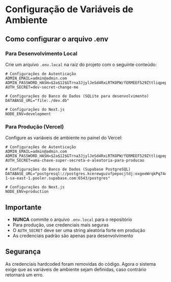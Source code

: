 # Configuração de Variáveis de Ambiente

## Como configurar o arquivo .env

### Para Desenvolvimento Local
Crie um arquivo `.env.local` na raiz do projeto com o seguinte conteúdo:

```env
# Configurações de Autenticação
ADMIN_EMAIL=admin@admin.com
ADMIN_PASSWORD_HASH=$2a$12$GTrna3JjylJeSd4RxLRTKOPW/fERMEEF529ZttliqpepB.Lcn2oGW
AUTH_SECRET=dev-secret-change-me

# Configurações do Banco de Dados (SQLite para desenvolvimento)
DATABASE_URL="file:./dev.db"

# Configurações do Next.js
NODE_ENV=development
```

### Para Produção (Vercel)
Configure as variáveis de ambiente no painel do Vercel:

```env
# Configurações de Autenticação
ADMIN_EMAIL=admin@admin.com
ADMIN_PASSWORD_HASH=$2a$12$GTrna3JjylJeSd4RxLRTKOPW/fERMEEF529ZttliqpepB.Lcn2oGW
AUTH_SECRET=uma-chave-super-secreta-e-aleatoria-para-producao

# Configurações do Banco de Dados (Supabase PostgreSQL)
DATABASE_URL="postgresql://postgres.kcerewguzxfpepocjtdj:oxgeeWrqkPq74evJ@aws-1-sa-east-1.pooler.supabase.com:6543/postgres"

# Configurações do Next.js
NODE_ENV=production
```

## Importante

- **NUNCA** commite o arquivo `.env.local` para o repositório
- Para produção, use credenciais mais seguras
- O `AUTH_SECRET` deve ser uma string aleatória forte em produção
- As credenciais padrão são apenas para desenvolvimento

## Segurança

As credenciais hardcoded foram removidas do código. Agora o sistema exige que as variáveis de ambiente sejam definidas, caso contrário retornará um erro.

